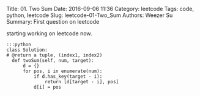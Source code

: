 Title: 01. Two Sum
Date: 2016-09-06 11:36
Category: leetcode
Tags: code, python, leetcode
Slug: leetcode-01-Two_Sum
Authors: Weezer Su
Summary: First question on leetcode

starting working on leetcode now.

    :::python
    class Solution:
    # @return a tuple, (index1, index2)
      def twoSum(self, num, target):
          d = {}
          for pos, i in enumerate(num):
              if d.has_key(target - i):
                  return [d[target - i], pos]
              d[i] = pos 
	    
    
